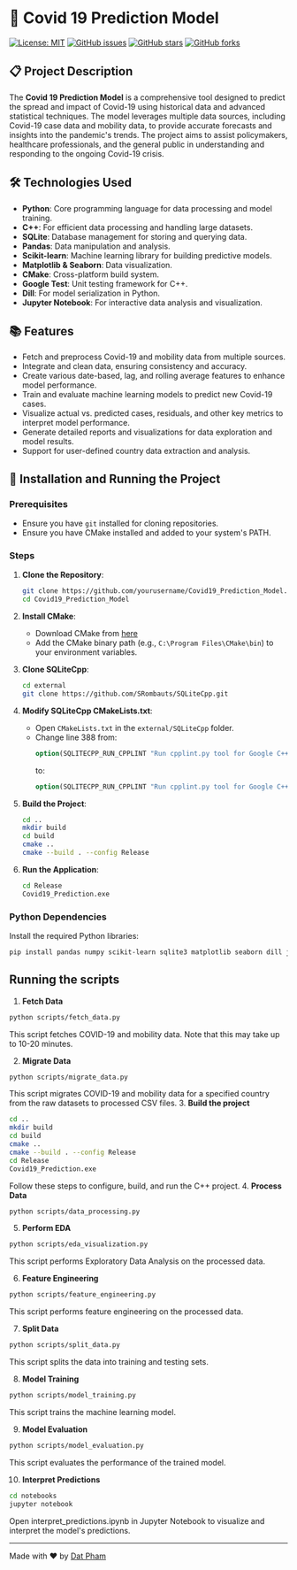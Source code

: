 # 🦠 Covid 19 Prediction Model

[![License: MIT](https://img.shields.io/badge/License-MIT-yellow.svg)](https://github.com/datpham0412/Covid19_Prediction_Model/blob/main/LICENSE)
[![GitHub issues](https://img.shields.io/github/issues/datpham0412/Covid19_Prediction_Model)](https://github.com/datpham0412/Covid19_Prediction_Model/issues)
[![GitHub stars](https://img.shields.io/github/stars/datpham0412/Covid19_Prediction_Model)](https://github.com/datpham0412/Covid19_Prediction_Model/stargazers)
[![GitHub forks](https://img.shields.io/github/forks/datpham0412/Covid19_Prediction_Model)](https://github.com/datpham0412/Covid19_Prediction_Model/network/members)

## 📋 Project Description
The **Covid 19 Prediction Model** is a comprehensive tool designed to predict the spread and impact of Covid-19 using historical data and advanced statistical techniques. The model leverages multiple data sources, including Covid-19 case data and mobility data, to provide accurate forecasts and insights into the pandemic's trends. The project aims to assist policymakers, healthcare professionals, and the general public in understanding and responding to the ongoing Covid-19 crisis.

## 🛠 Technologies Used
- **Python**: Core programming language for data processing and model training.
- **C++**: For efficient data processing and handling large datasets.
- **SQLite**: Database management for storing and querying data.
- **Pandas**: Data manipulation and analysis.
- **Scikit-learn**: Machine learning library for building predictive models.
- **Matplotlib & Seaborn**: Data visualization.
- **CMake**: Cross-platform build system.
- **Google Test**: Unit testing framework for C++.
- **Dill**: For model serialization in Python.
- **Jupyter Notebook**: For interactive data analysis and visualization.

## 📚 Features
- Fetch and preprocess Covid-19 and mobility data from multiple sources.
- Integrate and clean data, ensuring consistency and accuracy.
- Create various date-based, lag, and rolling average features to enhance model performance.
- Train and evaluate machine learning models to predict new Covid-19 cases.
- Visualize actual vs. predicted cases, residuals, and other key metrics to interpret model performance.
- Generate detailed reports and visualizations for data exploration and model results.
- Support for user-defined country data extraction and analysis.

## 🚀 Installation and Running the Project
### Prerequisites
- Ensure you have `git` installed for cloning repositories.
- Ensure you have CMake installed and added to your system's PATH.

### Steps
1. **Clone the Repository**:
    ```sh
    git clone https://github.com/yourusername/Covid19_Prediction_Model.git
    cd Covid19_Prediction_Model
    ```

2. **Install CMake**:
    - Download CMake from [here](https://github.com/Kitware/CMake/releases/download/v3.30.0-rc3/cmake-3.30.0-rc3-windows-x86_64.msi)
    - Add the CMake binary path (e.g., `C:\Program Files\CMake\bin`) to your environment variables.

3. **Clone SQLiteCpp**:
    ```sh
    cd external
    git clone https://github.com/SRombauts/SQLiteCpp.git
    ```

4. **Modify SQLiteCpp CMakeLists.txt**:
    - Open `CMakeLists.txt` in the `external/SQLiteCpp` folder.
    - Change line 388 from:
      ```cmake
      option(SQLITECPP_RUN_CPPLINT "Run cpplint.py tool for Google C++ StyleGuide." ON)
      ```
      to:
      ```cmake
      option(SQLITECPP_RUN_CPPLINT "Run cpplint.py tool for Google C++ StyleGuide." OFF)
      ```

5. **Build the Project**:
    ```sh
    cd ..
    mkdir build
    cd build
    cmake ..
    cmake --build . --config Release
    ```

6. **Run the Application**:
    ```sh
    cd Release
    Covid19_Prediction.exe
    ```

### Python Dependencies
Install the required Python libraries:
```sh
pip install pandas numpy scikit-learn sqlite3 matplotlib seaborn dill joblib notebook
```
## Running the scripts
1. **Fetch Data**
```sh
python scripts/fetch_data.py
```
This script fetches COVID-19 and mobility data. Note that this may take up to 10-20 minutes.

2. **Migrate Data**
```sh
python scripts/migrate_data.py
```
This script migrates COVID-19 and mobility data for a specified country from the raw datasets to processed CSV files.
3. **Build the project**
```sh
cd ..
mkdir build
cd build
cmake ..
cmake --build . --config Release
cd Release
Covid19_Prediction.exe
```
Follow these steps to configure, build, and run the C++ project.
4. **Process Data**
```sh
python scripts/data_processing.py
```
5. **Perform EDA**
```sh
python scripts/eda_visualization.py
```
This script performs Exploratory Data Analysis on the processed data.

6. **Feature Engineering**
```sh
python scripts/feature_engineering.py
```
This script performs feature engineering on the processed data.

7. **Split Data**
```sh
python scripts/split_data.py
```
This script splits the data into training and testing sets.

8. **Model Training**
```sh
python scripts/model_training.py
```
This script trains the machine learning model.

9. **Model Evaluation**
```sh
python scripts/model_evaluation.py
```
This script evaluates the performance of the trained model.

10. **Interpret Predictions**
```sh
cd notebooks
jupyter notebook
```
Open interpret_predictions.ipynb in Jupyter Notebook to visualize and interpret the model's predictions.

---



Made with ❤️ by [Dat Pham](https://github.com/datpham0412)
 
